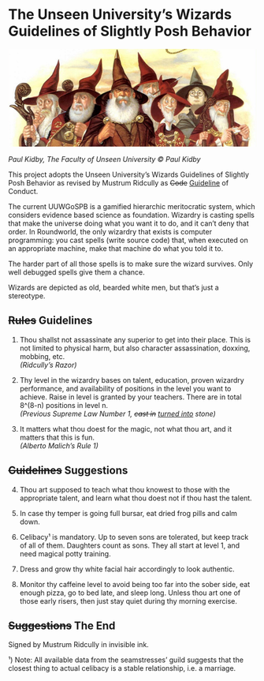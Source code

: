 # The Unseen University’s Wizards Guidelines of Slightly Posh Behavior

![Wizards](wizards.jpg)

_Paul Kidby, The Faculty of Unseen University © Paul Kidby_

This project adopts the Unseen University’s Wizards Guidelines of Slightly
Posh Behavior as revised by Mustrum Ridcully as <s>Code</s> <u>Guideline</u> of
Conduct.

The current UUWGoSPB is a gamified hierarchic meritocratic system, which
considers evidence based science as foundation.  Wizardry is casting spells
that make the universe doing what you want it to do, and it can’t deny that
order.  In Roundworld, the only wizardry that exists is computer programming:
you cast spells (write source code) that, when executed on an appropriate
machine, make that machine do what you told it to.

The harder part of all those spells is to make sure the wizard survives.  Only
well debugged spells give them a chance.

Wizards are depicted as old, bearded white men, but that’s just a stereotype.

## ~~Rules~~ __Guidelines__

1. Thou shallst not assassinate any superior to get into their place. This is
   not limited to physical harm, but also character assassination, doxxing,
   mobbing, etc.<br />
   _(Ridcully’s Razor)_

2. Thy level in the wizardry bases on talent, education, proven wizardry
   performance, and availability of positions in the level you want to
   achieve. Raise in level is granted by your teachers. There are in total
   8^(8-n) positions in level n.<br />
   _(Previous Supreme Law Number 1, <s>cast in</s> <u>turned into</u> stone)_

3. It matters what thou doest for the magic, not what thou art, and it matters
   that this is fun.<br />
   _(Alberto Malich’s Rule 1)_

## ~~Guidelines~~ __Suggestions__

4. Thou art supposed to teach what thou knowest to those with the appropriate
   talent, and learn what thou doest not if thou hast the talent.

5. In case thy temper is going full bursar, eat dried frog pills and calm down.

6. Celibacy¹ is mandatory.  Up to seven sons are tolerated, but keep track of
   all of them.  Daughters count as sons.  They all start at level 1, and need
   magical potty training.

7. Dress and grow thy white facial hair accordingly to look authentic.

8. Monitor thy caffeine level to avoid being too far into the sober side, eat
   enough pizza, go to bed late, and sleep long.  Unless thou art one of those
   early risers, then just stay quiet during thy morning exercise.

## ~~Suggestions~~ __The End__

Signed by Mustrum Ridcully in invisible ink.

¹) Note: All available data from the seamstresses’ guild suggests that the
closest thing to actual celibacy is a stable relationship, i.e. a marriage.
